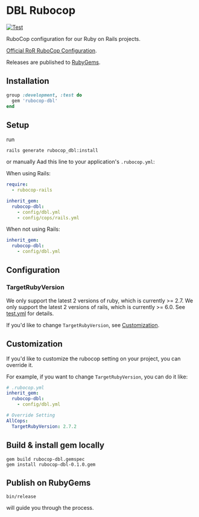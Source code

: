 # DBL Rubocop

[![Test](https://github.com/dbl-works/rubocop-dbl/actions/workflows/test.yml/badge.svg)](https://github.com/dbl-works/rubocop-dbl/actions/workflows/test.yml)

RuboCop configuration for our Ruby on Rails projects.

[Official RoR RuboCop Configuration](https://github.com/rails/rails/blob/master/.rubocop.yml).

Releases are published to [RubyGems](https://rubygems.org/gems/rubocop-dbl).

## Installation

```ruby
group :development, :test do
  gem 'rubocop-dbl'
end
```

## Setup

run

```shell
rails generate rubocop_dbl:install
```

or manually Aad this line to your application's `.rubocop.yml`:

When using Rails:

```yml
require:
  - rubocop-rails

inherit_gem:
  rubocop-dbl:
    - config/dbl.yml
    - config/cops/rails.yml
```

When not using Rails:

```yml
inherit_gem:
  rubocop-dbl:
    - config/dbl.yml
```

## Configuration

### TargetRubyVersion

We only support the latest 2 versions of ruby, which is currently >= 2.7.
We only support the latest 2 versions of rails, which is currently >= 6.0.
See [test.yml](.github/workflows/test.yml) for details.

If you'd like to change `TargetRubyVersion`, see [Customization](#customization).

## Customization

If you'd like to customize the rubocop setting on your project, you can override it.

For example, if you want to change `TargetRubyVersion`, you can do it like:

```yml
# .rubocop.yml
inherit_gem:
  rubocop-dbl:
    - config/dbl.yml

# Override Setting
AllCops:
  TargetRubyVersion: 2.7.2
```

## Build & install gem locally

```shell
gem build rubocop-dbl.gemspec
gem install rubocop-dbl-0.1.0.gem
```

## Publish on RubyGems

```shell
bin/release
```

will guide you through the process.
